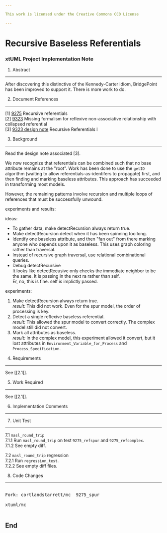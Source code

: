 ```yaml
---

This work is licensed under the Creative Commons CC0 License

---
```


# Recursive Baseless Referentials
### xtUML Project Implementation Note

1. Abstract
-----------
After discovering this distinctive of the Kennedy-Carter idiom,
BridgePoint has been improved to support it.  There is more work
to do.

2. Document References
----------------------
[1] [9275](https://support.onefact.net/redmine/issues/9275) Recursive referentials  
[2] [9323](https://support.onefact.net/redmine/issues/9323) Missing formalism for reflexive non-associative relationship with collapsed referential  
[3] [9323 design note](https://github.com/xtuml/mc/blob/master/doc/notes/9323_collapsed_ref/9323_recursive_ref_dnt.md) Recursive Referentials I    


3. Background
-------------
Read the design note associated [3].

We now recognize that referentials can be combined such that no base
attribute remains at the "root".  Work has been done to use the `getID`
algorithm (waiting to allow referentials-as-identifers to propagate)
first, and then finding and marking baseless attributes.  This approach
has succeeded in transforming most models.

However, the remaining patterns involve recursion and multiple loops of
references that must be successfully unwound.

experiments and results:

ideas:  
- To gather data, make detectRecursion always return true.  
- Make detectRecursion detect when it has been spinning too long.  
- Identify one baseless attribute, and then "fan out" from there
marking anyone who depends upon it as baseless.  This uses graph
coloring rather than traversal.  
- Instead of recursive graph traversal, use relational combinational
queries.  
- Debug detectRecursive  
It looks like detectRecusive only checks the immediate neighbor
to be the same.  It is passing in the next ra rather than self.  
Er, no, this is fine.  self is implictly passed.  

experiments:  
1) Make detectRecursion always return true.  
*result:*  This did not work.  Even for the spur model, the order of
processing is key.  
2) Detect a single reflexive baseless referential.  
*result:*  This allowed the spur model to convert correctly.  The
complex model still did not convert.  
3) Mark all attributes as baseless.  
*result:*  In the complex model, this experiment allowed it
convert, but it lost attributes in `Environment_Variable_for_Process`
and `Process_Specification`.  

4. Requirements
---------------
See [[2.1]].

5. Work Required
----------------
See [[2.1]].

6. Implementation Comments
--------------------------

7. Unit Test
------------
7.1 `masl_round_trip`  
7.1.1 Run `masl_round_trip` on test `9275_refspur` and `9275_refcomplex`.  
7.1.2 See empty diff.  

7.2 `masl_round_trip` regression  
7.2.1 Run `regression_test`.  
7.2.2 See empty diff files.

8. Code Changes
---------------
<pre>

Fork: cortlandstarrett/mc  9275_spur

xtuml/mc

</pre>

End
---

